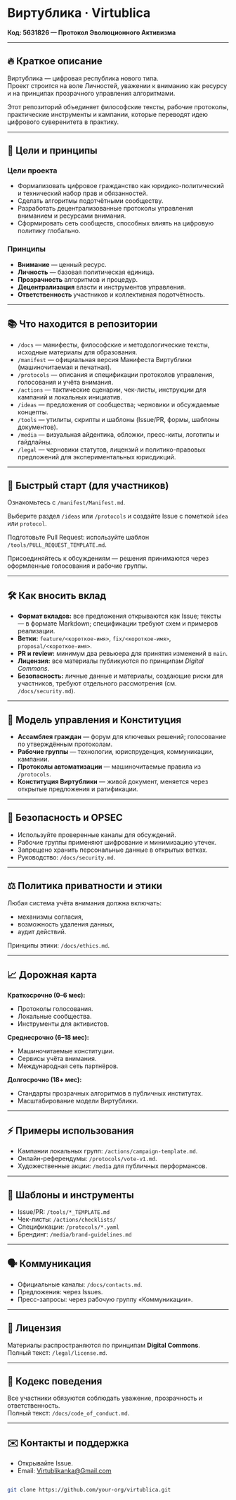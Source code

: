 # Виртублика · Virtublica
**Код: 5631826 — Протокол Эволюционного Активизма**

---

## 🔥 Краткое описание
Виртублика — цифровая республика нового типа.  
Проект строится на воле Личностей, уважении к вниманию как ресурсу и на принципах прозрачного управления алгоритмами.  

Этот репозиторий объединяет философские тексты, рабочие протоколы, практические инструменты и кампании, которые переводят идею цифрового суверенитета в практику.

---

## 🎯 Цели и принципы

### Цели проекта
- Формализовать цифровое гражданство как юридико-политический и технический набор прав и обязанностей.  
- Сделать алгоритмы подотчётными сообществу.  
- Разработать децентрализованные протоколы управления вниманием и ресурсами внимания.  
- Сформировать сеть сообществ, способных влиять на цифровую политику глобально.  

### Принципы
- **Внимание** — ценный ресурс.  
- **Личность** — базовая политическая единица.  
- **Прозрачность** алгоритмов и процедур.  
- **Децентрализация** власти и инструментов управления.  
- **Ответственность** участников и коллективная подотчётность.  

---

## 📚 Что находится в репозитории
- `/docs` — манифесты, философские и методологические тексты, исходные материалы для образования.  
- `/manifest` — официальная версия Манифеста Виртублики (машиночитаемая и печатная).  
- `/protocols` — описания и спецификации протоколов управления, голосования и учёта внимания.  
- `/actions` — тактические сценарии, чек-листы, инструкции для кампаний и локальных инициатив.  
- `/ideas` — предложения от сообщества; черновики и обсуждаемые концепты.  
- `/tools` — утилиты, скрипты и шаблоны (Issue/PR, формы, шаблоны документов).  
- `/media` — визуальная айдентика, обложки, пресс-киты, логотипы и гайдлайны.  
- `/legal` — черновики статутов, лицензий и политико-правовых предложений для экспериментальных юрисдикций.  

---

## 🚀 Быстрый старт (для участников)
Ознакомьтесь с `/manifest/Manifest.md`.

Выберите раздел `/ideas` или `/protocols` и создайте Issue с пометкой `idea` или `protocol`.

Подготовьте Pull Request: используйте шаблон `/tools/PULL_REQUEST_TEMPLATE.md`.

Присоединяйтесь к обсуждениям — решения принимаются через оформленные голосования и рабочие группы.

---

## 🛠 Как вносить вклад
- **Формат вкладов:** все предложения открываются как Issue; тексты — в формате Markdown; спецификации требуют схем и примеров реализации.  
- **Ветки:** `feature/<короткое-имя>`, `fix/<короткое-имя>`, `proposal/<короткое-имя>`.  
- **PR и review:** минимум два ревьюера для принятия изменений в `main`.  
- **Лицензия:** все материалы публикуются по принципам *Digital Commons*.  
- **Безопасность:** личные данные и материалы, создающие риски для участников, требуют отдельного рассмотрения (см. `/docs/security.md`).  

---

## 🧭 Модель управления и Конституция
- **Ассамблея граждан** — форум для ключевых решений; голосование по утверждённым протоколам.  
- **Рабочие группы** — технологии, юриспруденция, коммуникации, кампании.  
- **Протоколы автоматизации** — машиночитаемые правила из `/protocols`.  
- **Конституция Виртублики** — живой документ, меняется через открытые предложения и ратификации.  

---

## 🔐 Безопасность и OPSEC
- Используйте проверенные каналы для обсуждений.  
- Рабочие группы применяют шифрование и минимизацию утечек.  
- Запрещено хранить персональные данные в открытых ветках.  
- Руководство: `/docs/security.md`.  

---

## ⚖️ Политика приватности и этики
Любая система учёта внимания должна включать:  
- механизмы согласия,  
- возможность удаления данных,  
- аудит действий.  

Принципы этики: `/docs/ethics.md`.  

---

## 📈 Дорожная карта
**Краткосрочно (0–6 мес):**  
- Протоколы голосования.  
- Локальные сообщества.  
- Инструменты для активистов.  

**Среднесрочно (6–18 мес):**  
- Машиночитаемые конституции.  
- Сервисы учёта внимания.  
- Международная сеть партнёров.  

**Долгосрочно (18+ мес):**  
- Стандарты прозрачных алгоритмов в публичных институтах.  
- Масштабирование модели Виртублики.  

---

## ⚡ Примеры использования
- Кампании локальных групп: `/actions/campaign-template.md`.  
- Онлайн-референдумы: `/protocols/vote-v1.md`.  
- Художественные акции: `/media` для публичных перформансов.  

---

## 🧭 Шаблоны и инструменты
- Issue/PR: `/tools/*_TEMPLATE.md`  
- Чек-листы: `/actions/checklists/`  
- Спецификации: `/protocols/*.yaml`  
- Брендинг: `/media/brand-guidelines.md`  

---

## 🗣 Коммуникация
- Официальные каналы: `/docs/contacts.md`.  
- Предложения: через Issues.  
- Пресс-запросы: через рабочую группу «Коммуникации».  

---

## 📜 Лицензия
Материалы распространяются по принципам **Digital Commons**.  
Полный текст: `/legal/license.md`.  

---

## 🤝 Кодекс поведения
Все участники обязуются соблюдать уважение, прозрачность и ответственность.  
Полный текст: `/docs/code_of_conduct.md`.  

---

## ✉️ Контакты и поддержка
- Открывайте Issue.  
- Email: Virtublikanka@Gmail.com  

```bash

git clone https://github.com/your-org/virtublica.git
